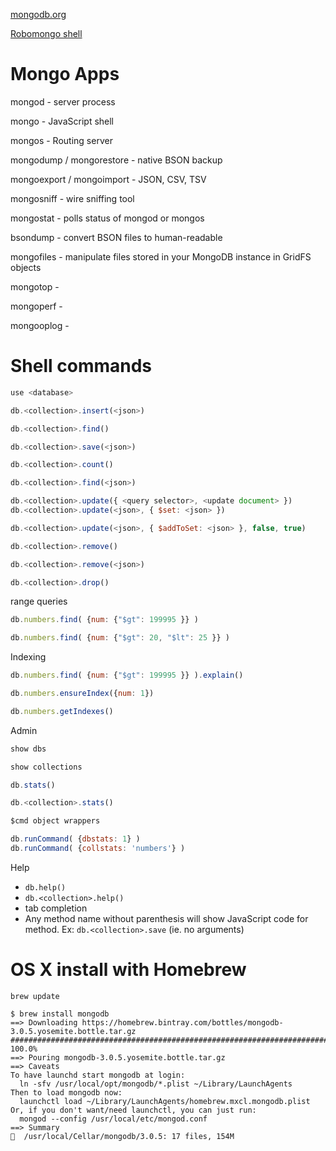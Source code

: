 [mongodb.org](https://www.mongodb.org/)

[Robomongo shell](http://robomongo.org/)

Mongo Apps
=================
mongod - server process

mongo - JavaScript shell

mongos - Routing server

mongodump / mongorestore - native BSON backup

mongoexport / mongoimport - JSON, CSV, TSV

mongosniff - wire sniffing tool

mongostat - polls status of mongod or mongos

bsondump - convert BSON files to human-readable

mongofiles - manipulate files stored in your MongoDB instance in GridFS objects

mongotop -

mongoperf - 

mongooplog -

Shell commands
=================

```javascript
use <database>

db.<collection>.insert(<json>)

db.<collection>.find()

db.<collection>.save(<json>)

db.<collection>.count()

db.<collection>.find(<json>)

db.<collection>.update({ <query selector>, <update document> })
db.<collection>.update(<json>, { $set: <json> })

db.<collection>.update(<json>, { $addToSet: <json> }, false, true)

db.<collection>.remove()

db.<collection>.remove(<json>)

db.<collection>.drop()
```

range queries
```javascript
db.numbers.find( {num: {"$gt": 199995 }} )

db.numbers.find( {num: {"$gt": 20, "$lt": 25 }} )
```

Indexing
```javascript
db.numbers.find( {num: {"$gt": 199995 }} ).explain()

db.numbers.ensureIndex({num: 1})

db.numbers.getIndexes()
```

Admin
```javascript
show dbs

show collections

db.stats()

db.<collection>.stats()

$cmd object wrappers

db.runCommand( {dbstats: 1} )
db.runCommand( {collstats: 'numbers'} )
```

Help
* `db.help()`
* `db.<collection>.help()`
* tab completion
* Any method name without parenthesis will show JavaScript code for method.
  Ex: `db.<collection>.save` (ie. no arguments)

OS X install with Homebrew
==========================
```
brew update

$ brew install mongodb
==> Downloading https://homebrew.bintray.com/bottles/mongodb-3.0.5.yosemite.bottle.tar.gz
######################################################################## 100.0%
==> Pouring mongodb-3.0.5.yosemite.bottle.tar.gz
==> Caveats
To have launchd start mongodb at login:
  ln -sfv /usr/local/opt/mongodb/*.plist ~/Library/LaunchAgents
Then to load mongodb now:
  launchctl load ~/Library/LaunchAgents/homebrew.mxcl.mongodb.plist
Or, if you don't want/need launchctl, you can just run:
  mongod --config /usr/local/etc/mongod.conf
==> Summary
🍺  /usr/local/Cellar/mongodb/3.0.5: 17 files, 154M
```

